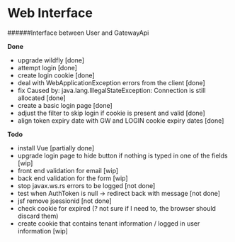 # Web Interface
######Interface between User and GatewayApi

**Done**
- upgrade wildfly [done]
- attempt login [done]
- create login cookie [done]
- deal with WebApplicationException errors from the client [done]
- fix Caused by: java.lang.IllegalStateException: Connection is still allocated [done]
- create a basic login page [done]
- adjust the filter to skip login if cookie is present and valid [done]
- align token expiry date with GW and LOGIN cookie expiry dates [done]

**Todo**
- install Vue [partially done]
- upgrade login page to hide button if nothing is typed in one of the fields [wip]
- front end validation for email [wip]
- back end validation for the form [wip]
- stop javax.ws.rs errors to be logged [not done]
- test when AuthToken is null -> redirect back with message [not done]
- jsf remove jsessionid [not done]
- check cookie for expired (? not sure if I need to, the browser should discard them)
- create cookie that contains tenant information / logged in user information [wip]